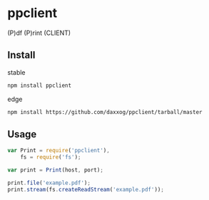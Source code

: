 ppclient
====================

(P)df (P)rint (CLIENT)

Install
-------
stable
```bash
npm install ppclient
```
edge
```bash
npm install https://github.com/daxxog/ppclient/tarball/master
```

Usage
------
```javascript
var Print = require('ppclient'),
    fs = require('fs');

var print = Print(host, port);

print.file('example.pdf');
print.stream(fs.createReadStream('example.pdf'));
```